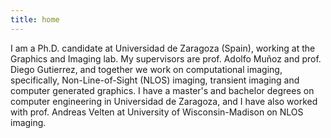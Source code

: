 ```yaml
---
title: home
---
```


I am a Ph.D. candidate at Universidad de Zaragoza (Spain), working at the Graphics and Imaging lab. My supervisors are prof. Adolfo Muñoz and prof. Diego Gutierrez, and together we work on computational imaging, specifically, Non-Line-of-Sight (NLOS) imaging, transient imaging and computer generated graphics. I have a master's and bachelor degrees on computer engineering in Universidad de Zaragoza, and I have also worked with prof. Andreas Velten at University of Wisconsin-Madison on NLOS imaging.
